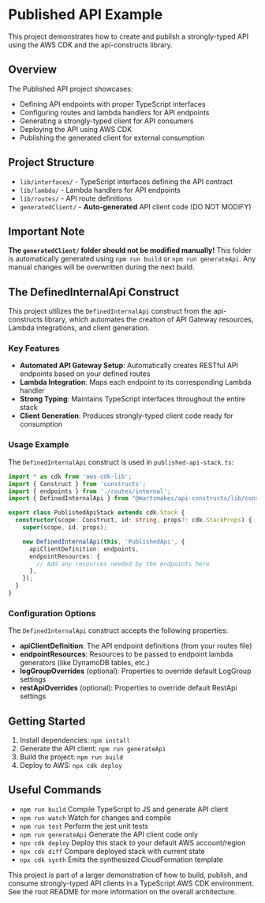 # Published API Example

This project demonstrates how to create and publish a strongly-typed API using the AWS CDK and the api-constructs library.

## Overview

The Published API project showcases:
- Defining API endpoints with proper TypeScript interfaces
- Configuring routes and lambda handlers for API endpoints
- Generating a strongly-typed client for API consumers
- Deploying the API using AWS CDK
- Publishing the generated client for external consumption

## Project Structure

- `lib/interfaces/` - TypeScript interfaces defining the API contract
- `lib/lambda/` - Lambda handlers for API endpoints
- `lib/routes/` - API route definitions
- `generatedClient/` - **Auto-generated** API client code (DO NOT MODIFY)

## Important Note

**The `generatedClient/` folder should not be modified manually!** 
This folder is automatically generated using `npm run build` or `npm run generateApi`. Any manual changes will be overwritten during the next build.

## The DefinedInternalApi Construct

This project utilizes the `DefinedInternalApi` construct from the api-constructs library, which automates the creation of API Gateway resources, Lambda integrations, and client generation.

### Key Features

- **Automated API Gateway Setup**: Automatically creates RESTful API endpoints based on your defined routes
- **Lambda Integration**: Maps each endpoint to its corresponding Lambda handler
- **Strong Typing**: Maintains TypeScript interfaces throughout the entire stack
- **Client Generation**: Produces strongly-typed client code ready for consumption

### Usage Example

The `DefinedInternalApi` construct is used in `published-api-stack.ts`:

```typescript
import * as cdk from 'aws-cdk-lib';
import { Construct } from 'constructs';
import { endpoints } from './routes/internal';
import { DefinedInternalApi } from "@martzmakes/api-constructs/lib/constructs/DefinedInternalApi";

export class PublishedApiStack extends cdk.Stack {
  constructor(scope: Construct, id: string, props?: cdk.StackProps) {
    super(scope, id, props);

    new DefinedInternalApi(this, 'PublishedApi', {
      apiClientDefinition: endpoints,
      endpointResources: {
        // Add any resources needed by the endpoints here
      },
    });
  }
}
```

### Configuration Options

The `DefinedInternalApi` construct accepts the following properties:

- **apiClientDefinition**: The API endpoint definitions (from your routes file)
- **endpointResources**: Resources to be passed to endpoint lambda generators (like DynamoDB tables, etc.)
- **logGroupOverrides** (optional): Properties to override default LogGroup settings
- **restApiOverrides** (optional): Properties to override default RestApi settings

## Getting Started

1. Install dependencies: `npm install`
2. Generate the API client: `npm run generateApi`
3. Build the project: `npm run build`
4. Deploy to AWS: `npx cdk deploy`

## Useful Commands

* `npm run build`         Compile TypeScript to JS and generate API client
* `npm run watch`         Watch for changes and compile
* `npm run test`          Perform the jest unit tests
* `npm run generateApi`   Generate the API client code only
* `npx cdk deploy`        Deploy this stack to your default AWS account/region
* `npx cdk diff`          Compare deployed stack with current state
* `npx cdk synth`         Emits the synthesized CloudFormation template

This project is part of a larger demonstration of how to build, publish, and consume strongly-typed API clients in a TypeScript AWS CDK environment. See the root README for more information on the overall architecture.
